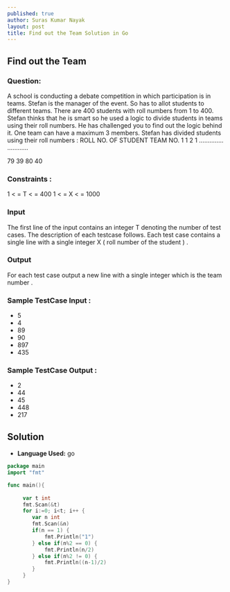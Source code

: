 ```yaml
---
published: true
author: Suras Kumar Nayak
layout: post
title: Find out the Team Solution in Go
---
```


## Find out the Team

### Question:

A school is conducting a debate competition in which participation is in teams. Stefan is the manager of the event. So has to allot students to different teams. There are 400 students with roll numbers from 1 to 400. Stefan thinks that he is smart so he used a logic to divide students in teams using their roll numbers. He has challenged you to find out the logic behind it. One team can have a maximum 3 members. Stefan has divided students using their roll numbers :
ROLL NO. OF STUDENT TEAM NO.
1 1
2 1
.............. ............

79 39
80 40

### Constraints :

1 < = T < = 400
1 < = X < = 1000

### Input

The first line of the input contains an integer T denoting the number of test cases. The description of each testcase follows. Each test case contains a single line with a single integer X ( roll number of the student ) .

### Output

For each test case output a new line with a single integer which is the team number .

### Sample TestCase Input :

- 5
- 4
- 89
- 90
- 897
- 435

### Sample TestCase Output :

- 2
- 44
- 45
- 448
- 217


## Solution

- **Language Used:** go

```go
package main
import "fmt"

func main(){
	
	 var t int
	 fmt.Scan(&t)
	 for i:=0; i<t; i++ {
	 	var n int
	 	fmt.Scan(&n)
	 	if(n == 1) {
	 		fmt.Println("1")
	 	} else if(n%2 == 0) {
	 		fmt.Println(n/2)
	 	} else if(n%2 != 0) {
	 		fmt.Println((n-1)/2)
	 	}
	 }
}
```
